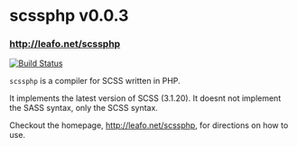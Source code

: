 # scssphp v0.0.3
### <http://leafo.net/scssphp>

[![Build Status](https://secure.travis-ci.org/leafo/scssphp.png)](http://travis-ci.org/leafo/scssphp)

`scssphp` is a compiler for SCSS written in PHP.

It implements the latest version of SCSS (3.1.20). It doesnt not implement the
SASS syntax, only the SCSS syntax.

Checkout the homepage, <http://leafo.net/scssphp>, for directions on how to use.


